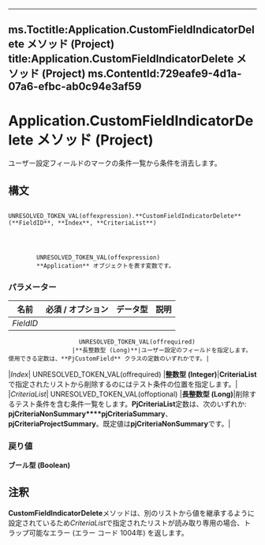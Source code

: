 

---
ms.Toctitle:Application.CustomFieldIndicatorDelete メソッド (Project)
title:Application.CustomFieldIndicatorDelete メソッド (Project)
ms.ContentId:729eafe9-4d1a-07a6-efbc-ab0c94e3af59
---
# Application.CustomFieldIndicatorDelete メソッド (Project)




ユーザー設定フィールドのマークの条件一覧から条件を消去します。

## 構文

            UNRESOLVED_TOKEN_VAL(offexpression).**CustomFieldIndicatorDelete**(**FieldID**, **Index**, **CriteriaList**)




            UNRESOLVED_TOKEN_VAL(offexpression)
            **Application** オブジェクトを表す変数です。

### パラメーター

|**名前**|**必須 / オプション**|**データ型**|**説明**|
|---|---|---|---|
|*FieldID*|
                        UNRESOLVED_TOKEN_VAL(offrequired)
                      |**長整数型 (Long)**|ユーザー設定のフィールドを指定します。使用できる定数は、**PjCustomField** クラスの定数のいずれかです。|
|*Index*|
                        UNRESOLVED_TOKEN_VAL(offrequired)
                      |**整数型 (Integer)**|**CriteriaList**で指定されたリストから削除するのにはテスト条件の位置を指定します。|
|*CriteriaList*|
                        UNRESOLVED_TOKEN_VAL(offoptional)
                      |**長整数型 (Long)**|削除するテスト条件を含む条件一覧をします。**PjCriteriaList**定数は、次のいずれか: **pjCriteriaNonSummary****pjCriteriaSummary**、 **pjCriteriaProjectSummary**。既定値は**pjCriteriaNonSummary**です。|



### 戻り値
**ブール型 (Boolean)**





## 注釈
**CustomFieldIndicatorDelete**メソッドは、別のリストから値を継承するように設定されているため*CriteriaList*で指定されたリストが読み取り専用の場合、トラップ可能なエラー (エラー コード 1004年) を返します。




